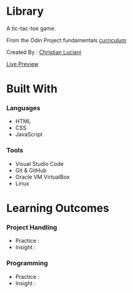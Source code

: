 # Library
<p>A tic-tac-toe game.</p>
<p>From the Odin Project fundamentals <a href="https://www.theodinproject.com/lessons/node-path-javascript-tic-tac-toe">curriculum</a></p>
<p>Created By : <a href="https://github.com/LucianiChristian">Christian Luciani</a></p> 
<a href="">Live Preview</a>

# Built With
<h3> Languages </h3>
<ul>
  <li>HTML</li>
  <li>CSS</li>
  <li>JavaScript</li>
</ul>
<h3> Tools </h3>
<ul>
  <li>Visual Studio Code</li>
  <li>Git & GitHub</li>
  <li>Oracle VM VirtualBox </li>
  <li>Linux</li>
</ul>

# Learning Outcomes
<h3>Project Handling</h3>
<ul>
  <li>Practice : </li>
  <li>Insight : </li>
</ul>
<h3>Programming</h3>
<ul>
  <li>Practice : </li>
  <li>Insight : </li>
</ul>
